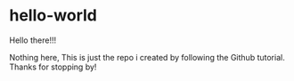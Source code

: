 # hello-world

Hello there!!!

  Nothing here, This is just the repo i created by following the Github tutorial.
  Thanks for stopping by!

